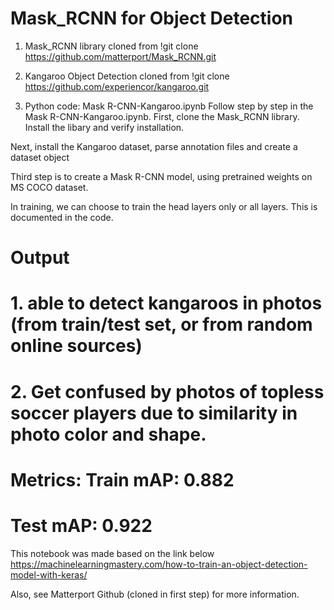 # Mask_RCNN for Object Detection

1. Mask_RCNN library cloned from
!git clone https://github.com/matterport/Mask_RCNN.git

2. Kangaroo Object Detection cloned from
!git clone https://github.com/experiencor/kangaroo.git

3. Python code: Mask R-CNN-Kangaroo.ipynb
Follow step by step in the Mask R-CNN-Kangaroo.ipynb.
First, clone the Mask_RCNN library. Install the libary and verify installation. 

Next, install the Kangaroo dataset, parse annotation files and create a dataset object

Third step is to create a Mask R-CNN model, using pretrained weights on MS COCO dataset. 

In training, we can choose to train the head layers only or all layers. This is documented in the code.

# Output
# 1. able to detect kangaroos in photos (from train/test set, or from random online sources)
# 2. Get confused by photos of topless soccer players due to similarity in photo color and shape.
# Metrics: Train mAP: 0.882
#          Test mAP:  0.922

This notebook was made based on the link below
https://machinelearningmastery.com/how-to-train-an-object-detection-model-with-keras/

Also, see Matterport Github (cloned in first step) for more information.
